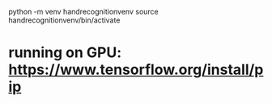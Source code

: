 python -m venv handrecognitionvenv
source handrecognitionvenv/bin/activate

# running on GPU: https://www.tensorflow.org/install/pip
